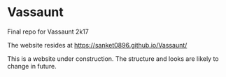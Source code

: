 # Vassaunt
Final repo for Vassaunt 2k17

The website resides at https://sanket0896.github.io/Vassaunt/

This is a website under construction.
The structure and looks are likely to change in future.
